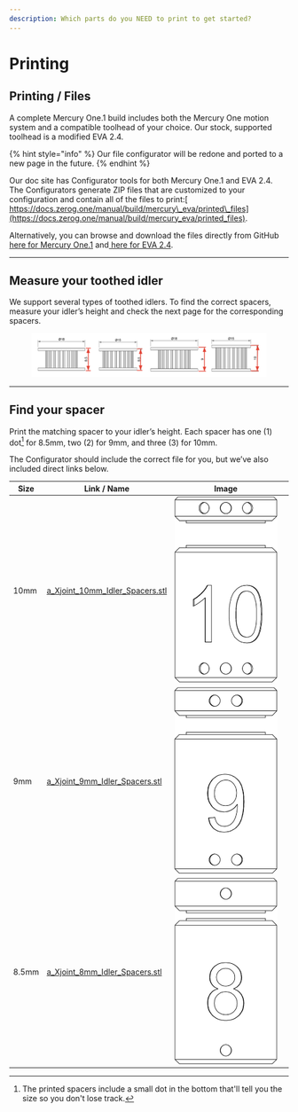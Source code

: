 ```yaml
---
description: Which parts do you NEED to print to get started?
---
```


# Printing

## Printing / Files

A complete Mercury One.1 build includes both the Mercury One motion system and a compatible toolhead of your choice. Our stock, supported toolhead is a modified EVA 2.4.

{% hint style="info" %}
Our file configurator will be redone and ported to a new page in the future.
{% endhint %}

Our doc site has Configurator tools for both Mercury One.1 and EVA 2.4. The Configurators generate ZIP files that are customized to your configuration and contain all of the files to print:[ https://docs.zerog.one/manual/build/mercury\_eva/printed\_files](https://docs.zerog.one/manual/build/mercury_eva/printed_files).

Alternatively, you can browse and download the files directly from GitHub[ here for Mercury One.1](https://github.com/ZeroGDesign/docs/tree/gh-pages/docs/assets/stl/m1_1) and[ here for EVA 2.4](https://github.com/ZeroGDesign/docs/tree/gh-pages/docs/assets/stl/eva2_4).

***

## Measure your toothed idler

We support several types of toothed idlers. To find the correct spacers, measure your idler’s height and check the next page for the corresponding spacers.

<figure><img src="../../../.gitbook/assets/toothed_idler_merc_measure.png" alt=""><figcaption></figcaption></figure>

***

## Find your spacer

Print the matching spacer to your idler’s height. Each spacer has one (1) dot[^1] for 8.5mm, two (2) for 9mm, and three (3) for 10mm.

The Configurator should include the correct file for you, but we’ve also included direct links below.



<table data-view="cards"><thead><tr><th>Size</th><th>Link / Name</th><th>Image</th><th data-hidden data-card-cover data-type="files"></th></tr></thead><tbody><tr><td>10mm</td><td><a href="https://github.com/ZeroGDesign/docs/blob/gh-pages/docs/assets/stl/m1_1/a_Xjoint_10mm_Idler_Spacers.stl">a_Xjoint_10mm_Idler_Spacers.stl</a></td><td><img src="../../../.gitbook/assets/merc_spacer_10mm.png" alt="" data-size="original"></td><td></td></tr><tr><td>9mm</td><td><a href="https://github.com/ZeroGDesign/docs/blob/gh-pages/docs/assets/stl/m1_1/a_Xjoint_9mm_Idler_Spacers.stl">a_Xjoint_9mm_Idler_Spacers.stl</a></td><td><img src="../../../.gitbook/assets/merc_spacer_9mm.png" alt="" data-size="original"></td><td></td></tr><tr><td>8.5mm</td><td><a href="https://github.com/ZeroGDesign/docs/blob/gh-pages/docs/assets/stl/m1_1/a_Xjoint_8mm_Idler_Spacers.stl">a_Xjoint_8mm_Idler_Spacers.stl</a></td><td><img src="../../../.gitbook/assets/merc_spacer_8mm.png" alt="" data-size="original"></td><td></td></tr></tbody></table>



[^1]: The printed spacers include a small dot in the bottom that'll tell you the size so you don't lose track.
